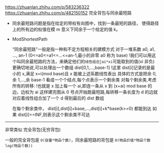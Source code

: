 https://zhuanlan.zhihu.com/p/583236322
https://zhuanlan.zhihu.com/p/482150152
完全背包与同余最短路

- 同余最短路问题是指在给定的带权有向图中，找到一条最短的路径，
  使得路径上的所有边的权值在模 m 意义下同余于一个给定的值 k。

- ModShortestPath

  “同余最短路”一般是指一种和不定方程相关的建模方式
  对于一堆系数 a0, a1, ..., an-1 (0<=a0<=a1<=...<=an-1,最小的非零 a0 称为 base)
  !我们可以用这个叫同余最短路的方法，来确定他们的`线性组合∑ai*xi`可能取到的值(xi 非负)
  更确切地说,可以处理出一个数组 dist[0,1,...,base-1]
  !这里 dist[i]记录的是最小的 x,满足 x=i(mod base)且 x 能被上述系数线性表出
  具体的方式是把余 0,余 1,...,余 base-1 看成一个个结点,每个点表示一个剩余类
  对每个剩余类,考虑所有的转移:
  !也就是 x 加上每一个 ai,即连一条从 x 到 (x+ai) mod base 的边，边权为 ai
  这样建完图从 0 号点开始跑最短路,每转移一条长度为 d 的边就对应着线性组合加了一个 d
  得到最后的 dist 数组

  在每个剩余类中， dist[i],dist[i]+base,...,dist[i]+k\*base(k>=0) 都能到达
  如果 dist[i]==INF,则表示这个剩余类不可达

---

非常类似 完全背包(无穷背包)

一般的完全背包是 `O(容量*物品个数)`，同余最短路的背包是 `O(物品价值*物品个数log(物品个数))`
